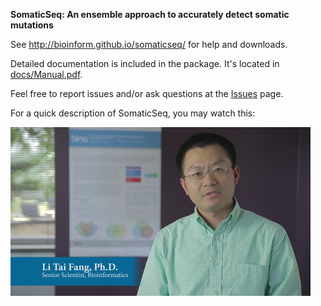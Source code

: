 <b>SomaticSeq: An ensemble approach to accurately detect somatic mutations</b>

See http://bioinform.github.io/somaticseq/ for help and downloads.

Detailed documentation is included in the package. It's located in [docs/Manual.pdf](docs/Manual.pdf "Documentation").

Feel free to report issues and/or ask questions at the [Issues](../../issues "Issues") page.

For a quick description of SomaticSeq, you may watch this:

[![SomaticSeq Video](SomaticSeqYoutube.png)](https://www.youtube.com/watch?v=MnJdTQWWN6w "SomaticSeq Video")
